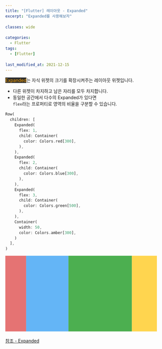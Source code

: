 ```yaml
---
title: "[Flutter] 레이아웃 - Expanded"
excerpt: "Expanded를 사용해보자"

classes: wide

categories:
  - Flutter
tags:
  - [Flutter]

last_modified_at: 2021-12-15
---
```


<mark style="background-color: #2e2e2e; color: orange;">Expanded</mark>는 자식 위젯의 크기를 확장시켜주는 레이아웃 위젯입니다.

* 다른 위젯이 차지하고 남은 자리를 모두 차지합니다.
* 동일한 공간에서 다수의 Expanded가 있다면   
`flex`라는 프로퍼티로 영역의 비율을 구분할 수 있습니다.

```dart
Row(
  children: [
    Expanded(
      flex: 1,
      child: Container(
        color: Colors.red[300],
      ),
    ),
    Expanded(
      flex: 2,
      child: Container(
        color: Colors.blue[300],
      ),
    ),
    Expanded(
      flex: 3,
      child: Container(
        color: Colors.green[500],
      ),
    ),
    Container(
      width: 50,
      color: Colors.amber[300],
    )
  ],
)
```

![expanded](/images/flutter-image/expanded.png)

[참조 - Expanded](https://api.flutter.dev/flutter/widgets/Expanded-class.html)